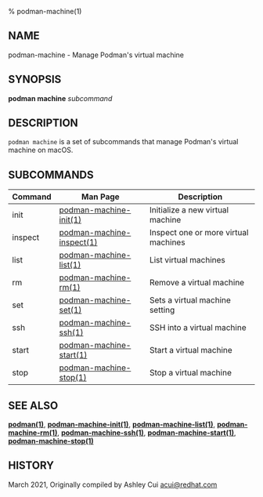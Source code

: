 % podman-machine(1)

## NAME
podman\-machine - Manage Podman's virtual machine

## SYNOPSIS
**podman machine** *subcommand*

## DESCRIPTION
`podman machine` is a set of subcommands that manage Podman's virtual machine on macOS.

## SUBCOMMANDS

| Command | Man Page                                             | Description                       |
|---------|------------------------------------------------------|-----------------------------------|
| init    | [podman-machine-init(1)](podman-machine-init.1.md)   | Initialize a new virtual machine  |
| inspect | [podman-machine-inspect(1)](podman-machine-inspect.1.md)  | Inspect one or more virtual machines |
| list    | [podman-machine-list(1)](podman-machine-list.1.md)   | List virtual machines             |
| rm      | [podman-machine-rm(1)](podman-machine-rm.1.md)       | Remove a virtual machine          |
| set     | [podman-machine-set(1)](podman-machine-set.1.md)     | Sets a virtual machine setting    |
| ssh     | [podman-machine-ssh(1)](podman-machine-ssh.1.md)     | SSH into a virtual machine        |
| start   | [podman-machine-start(1)](podman-machine-start.1.md) | Start a virtual machine           |
| stop    | [podman-machine-stop(1)](podman-machine-stop.1.md)   | Stop a virtual machine            |

## SEE ALSO
**[podman(1)](podman.1.md)**, **[podman-machine-init(1)](podman-machine-init.1.md)**, **[podman-machine-list(1)](podman-machine-list.1.md)**, **[podman-machine-rm(1)](podman-machine-rm.1.md)**, **[podman-machine-ssh(1)](podman-machine-ssh.1.md)**, **[podman-machine-start(1)](podman-machine-start.1.md)**, **[podman-machine-stop(1)](podman-machine-stop.1.md)**

## HISTORY
March 2021, Originally compiled by Ashley Cui <acui@redhat.com>
